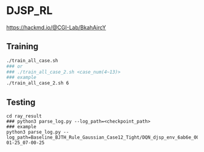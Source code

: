 # DJSP_RL
https://hackmd.io/@CGI-Lab/BkahAircY

## Training
``` bash
./train_all_case.sh
### or
### ./train_all_case_2.sh <case_num(4~13)>
### example
./train_all_case_2.sh 6
```

## Testing
```
cd ray_result
### python3 parse_log.py --log_path=<checkpoint_path>
### example
python3 parse_log.py --log_path=Baseline_BJTH_Rule_Gaussian_Case12_Tight/DQN_djsp_env_6ab6e_00000_0_2022-01-25_07-00-25
```
